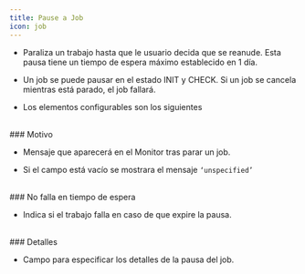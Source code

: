 ```yaml
---
title: Pause a Job
icon: job
---
```


* Paraliza un trabajo hasta que le usuario decida que se reanude. Esta pausa tiene un tiempo de espera máximo establecido en 1 día.

* Un job se puede pausar en el estado INIT y CHECK. Si un job se cancela mientras está parado, el job fallará.

* Los elementos configurables son los siguientes

<br />
### Motivo

* Mensaje que aparecerá en el Monitor tras parar un job.

* Si el campo está vacío se mostrara el mensaje `‘unspecified’`

<br />
### No falla en tiempo de espera

* Indica si el trabajo falla en caso de que expire la pausa.

<br />
### Detalles

* Campo para especificar los detalles de la pausa del job.